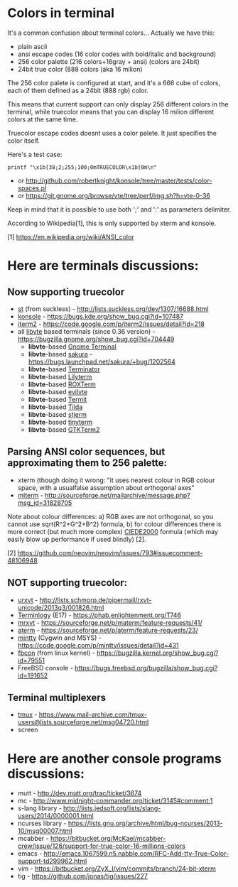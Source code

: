 Colors in terminal
==================
It's a common confusion about terminal colors... Actually we have this:
* plain ascii
* ansi escape codes (16 color codes with bold/italic and background)
* 256 color palette (216 colors+16gray + ansi) (colors are 24bit)
* 24bit true color (888 colors (aka 16 milion)

The 256 color palete is configured at start, and it's a 666 cube of
colors, each of them defined as a 24bit (888 rgb) color.

This means that current support can only display 256 different colors
in the terminal, while truecolor means that you can display 16 milion
different colors at the same time.

Truecolor escape codes doesnt uses a color palete. It just specifies the
color itself.

Here's a test case:
```
printf "\x1b[38;2;255;100;0mTRUECOLOR\x1b[0m\n"
```
* or http://github.com/robertknight/konsole/tree/master/tests/color-spaces.pl
* or https://git.gnome.org/browse/vte/tree/perf/img.sh?h=vte-0-36

Keep in mind that it is possible to use both ';' and ':' as parameters delimiter.

According to Wikipedia[1], this is only supported by xterm and konsole.

[1] https://en.wikipedia.org/wiki/ANSI_color

Here are terminals discussions:
==============================

Now **supporting** truecolor
------------------------

* [st](http://st.suckless.org/) (from suckless) -  http://lists.suckless.org/dev/1307/16688.html
* [konsole](http://kde.org/applications/system/konsole/) - https://bugs.kde.org/show_bug.cgi?id=107487
* [iterm2](http://www.iterm2.com/) - https://code.google.com/p/iterm2/issues/detail?id=218
* all [libvte](http://ftp.gnome.org/pub/GNOME/sources/vte/) based terminals (since 0.36 version) -  https://bugzilla.gnome.org/show_bug.cgi?id=704449
    * **libvte**-based [Gnome Terminal](https://help.gnome.org/users/gnome-terminal/stable/)
    * **libvte**-based [sakura](http://www.pleyades.net/david/projects/sakura) - https://bugs.launchpad.net/sakura/+bug/1202564
    * **libvte**-based [Terminator](http://gnometerminator.blogspot.com/p/introduction.html)
    * **libvte**-based [Lilyterm](http://lilyterm.luna.com.tw/)
    * **libvte**-based [ROXTerm](http://roxterm.sourceforge.net/)
    * **libvte**-based [evilvte](http://www.calno.com/evilvte/)
    * **libvte**-based [Termit](https://github.com/nonstop/termit)
    * **libvte**-based [Tilda](https://github.com/lanoxx/tilda)
    * **libvte**-based [stjerm](https://github.com/stjerm/stjerm)
    * **libvte**-based [tinyterm](https://code.google.com/p/tinyterm)
    * **libvte**-based [GTKTerm2](http://gtkterm.feige.net/)

Parsing ANSI color sequences, but approximating them to 256 palette:
--------------------------------------------------------------------

* xterm (though doing it wrong: "it uses nearest colour in RGB colour space, with a usualfalse assumption about orthogonal axes"
* [mlterm](https://sourceforge.net/projects/mlterm/) - http://sourceforge.net/mailarchive/message.php?msg_id=31828705

Note about colour differences: a) RGB axes are not orthogonal, so you cannot use sqrt(R^2+G^2+B^2) formula, b) for colour differences there is more correct (but much more complex) [CIEDE2000](http://en.wikipedia.org/wiki/Color_difference#CIEDE2000) formula (which may easily blow up performance if used blindly) [2].

[2] https://github.com/neovim/neovim/issues/793#issuecomment-48106948

**NOT supporting** truecolor:
-----------------------------

* [urxvt](http://software.schmorp.de/pkg/rxvt-unicode.html) -  http://lists.schmorp.de/pipermail/rxvt-unicode/2013q3/001826.html 
* [Terminlogy](https://www.enlightenment.org/p.php?p=about/terminology) (E17) - https://phab.enlightenment.org/T746
* [mrxvt](https://sourceforge.net/projects/materm) - https://sourceforge.net/p/materm/feature-requests/41/
* [aterm](http://www.afterstep.org/aterm.php) - https://sourceforge.net/p/aterm/feature-requests/23/
* [mintty](https://code.google.com/p/mintty/) (Cygwin and MSYS) - https://code.google.com/p/mintty/issues/detail?id=431
* [fbcon](https://www.kernel.org/doc/Documentation/fb/fbcon.txt) (from linux kernel) - https://bugzilla.kernel.org/show_bug.cgi?id=79551
* FreeBSD console - https://bugs.freebsd.org/bugzilla/show_bug.cgi?id=191652

Terminal multiplexers
---------------------

* [tmux](http://tmux.sourceforge.net/) - https://www.mail-archive.com/tmux-users@lists.sourceforge.net/msg04720.html
* screen

Here are another console programs discussions:
============================================

* mutt - http://dev.mutt.org/trac/ticket/3674
* mc - http://www.midnight-commander.org/ticket/3145#comment:1
* s-lang library - http://lists.jedsoft.org/lists/slang-users/2014/0000001.html
* ncurses library - https://lists.gnu.org/archive/html/bug-ncurses/2013-10/msg00007.html
* mcabber - https://bitbucket.org/McKael/mcabber-crew/issue/126/support-for-true-color-16-millions-colors
* emacs - http://emacs.1067599.n5.nabble.com/RFC-Add-tty-True-Color-support-td299962.html
* vim - https://bitbucket.org/ZyX_I/vim/commits/branch/24-bit-xterm
* tig - https://github.com/jonas/tig/issues/227